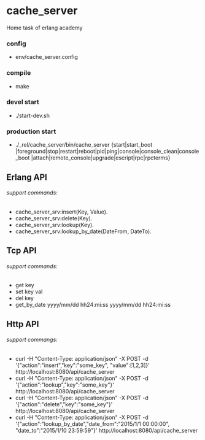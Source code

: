 # cache_server
Home task of erlang academy

### config
* env/cache_server.config 

### compile
* make

### devel start
* ./start-dev.sh
 
### production start
* ./_rel/cache_server/bin/cache_server {start|start_boot <file>|foreground|stop|restart|reboot|pid|ping|console|console_clean|console_boot <file>|attach|remote_console|upgrade|escript|rpc|rpcterms}

## Erlang API
###### support commands:
* cache_server_srv:insert(Key, Value).
* cache_server_srv:delete(Key).
* cache_server_srv:lookup(Key).
* cache_server_srv:lookup_by_date(DateFrom, DateTo).

## Tcp API
###### support commands:
* get key
* set key val
* del key
* get_by_date yyyy/mm/dd hh24:mi:ss yyyy/mm/dd hh24:mi:ss

## Http API
###### support commangs:
* curl -H "Content-Type: application/json" -X POST -d '{"action":"insert","key":"some_key", "value":[1,2,3]}' http://localhost:8080/api/cache_server
* curl -H "Content-Type: application/json" -X POST -d '{"action":"lookup","key":"some_key"}' http://localhost:8080/api/cache_server
* curl -H "Content-Type: application/json" -X POST -d '{"action":"delete","key":"some_key"}' http://localhost:8080/api/cache_server
* curl -H "Content-Type: application/json" -X POST -d '{"action":"lookup_by_date","date_from":"2015/1/1 00:00:00", "date_to":"2015/1/10 23:59:59"}' http://localhost:8080/api/cache_server

